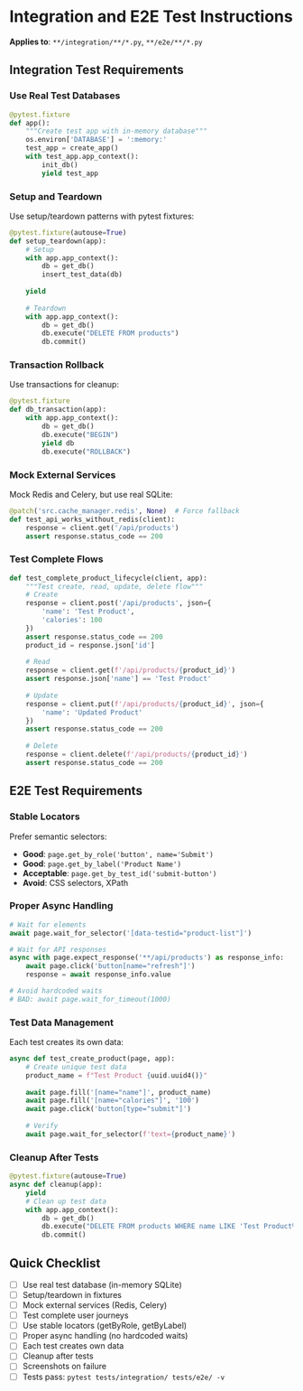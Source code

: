 # Integration and E2E Test Instructions

**Applies to**: `**/integration/**/*.py`, `**/e2e/**/*.py`

## Integration Test Requirements

### Use Real Test Databases

```python
@pytest.fixture
def app():
    """Create test app with in-memory database"""
    os.environ['DATABASE'] = ':memory:'
    test_app = create_app()
    with test_app.app_context():
        init_db()
        yield test_app
```

### Setup and Teardown

Use setup/teardown patterns with pytest fixtures:

```python
@pytest.fixture(autouse=True)
def setup_teardown(app):
    # Setup
    with app.app_context():
        db = get_db()
        insert_test_data(db)
    
    yield
    
    # Teardown
    with app.app_context():
        db = get_db()
        db.execute("DELETE FROM products")
        db.commit()
```

### Transaction Rollback

Use transactions for cleanup:

```python
@pytest.fixture
def db_transaction(app):
    with app.app_context():
        db = get_db()
        db.execute("BEGIN")
        yield db
        db.execute("ROLLBACK")
```

### Mock External Services

Mock Redis and Celery, but use real SQLite:

```python
@patch('src.cache_manager.redis', None)  # Force fallback
def test_api_works_without_redis(client):
    response = client.get('/api/products')
    assert response.status_code == 200
```

### Test Complete Flows

```python
def test_complete_product_lifecycle(client, app):
    """Test create, read, update, delete flow"""
    # Create
    response = client.post('/api/products', json={
        'name': 'Test Product',
        'calories': 100
    })
    assert response.status_code == 200
    product_id = response.json['id']
    
    # Read
    response = client.get(f'/api/products/{product_id}')
    assert response.json['name'] == 'Test Product'
    
    # Update
    response = client.put(f'/api/products/{product_id}', json={
        'name': 'Updated Product'
    })
    assert response.status_code == 200
    
    # Delete
    response = client.delete(f'/api/products/{product_id}')
    assert response.status_code == 200
```

## E2E Test Requirements

### Stable Locators

Prefer semantic selectors:
- **Good**: `page.get_by_role('button', name='Submit')`
- **Good**: `page.get_by_label('Product Name')`
- **Acceptable**: `page.get_by_test_id('submit-button')`
- **Avoid**: CSS selectors, XPath

### Proper Async Handling

```python
# Wait for elements
await page.wait_for_selector('[data-testid="product-list"]')

# Wait for API responses
async with page.expect_response('**/api/products') as response_info:
    await page.click('button[name="refresh"]')
    response = await response_info.value

# Avoid hardcoded waits
# BAD: await page.wait_for_timeout(1000)
```

### Test Data Management

Each test creates its own data:

```python
async def test_create_product(page, app):
    # Create unique test data
    product_name = f"Test Product {uuid.uuid4()}"
    
    await page.fill('[name="name"]', product_name)
    await page.fill('[name="calories"]', '100')
    await page.click('button[type="submit"]')
    
    # Verify
    await page.wait_for_selector(f'text={product_name}')
```

### Cleanup After Tests

```python
@pytest.fixture(autouse=True)
async def cleanup(app):
    yield
    # Clean up test data
    with app.app_context():
        db = get_db()
        db.execute("DELETE FROM products WHERE name LIKE 'Test Product%'")
        db.commit()
```

## Quick Checklist

- [ ] Use real test database (in-memory SQLite)
- [ ] Setup/teardown in fixtures
- [ ] Mock external services (Redis, Celery)
- [ ] Test complete user journeys
- [ ] Use stable locators (getByRole, getByLabel)
- [ ] Proper async handling (no hardcoded waits)
- [ ] Each test creates own data
- [ ] Cleanup after tests
- [ ] Screenshots on failure
- [ ] Tests pass: `pytest tests/integration/ tests/e2e/ -v`
